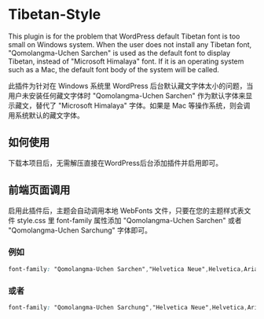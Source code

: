 # Tibetan-Style

This plugin is for the problem that WordPress default Tibetan font is too small on Windows system. When the user does not install any Tibetan font, "Qomolangma-Uchen Sarchen" is used as the default font to display Tibetan, instead of "Microsoft Himalaya" font. If it is an operating system such as a Mac, the default font body of the system will be called.

此插件为针对在 Windows 系统里 WordPress 后台默认藏文字体太小的问题，当用户未安装任何藏文字体时 "Qomolangma-Uchen Sarchen" 作为默认字体来显示藏文，替代了 "Microsoft Himalaya" 字体。如果是 Mac 等操作系统，则会调用系统默认的藏文字体。

## 如何使用
下载本项目后，无需解压直接在WordPress后台添加插件并启用即可。

## 前端页面调用
启用此插件后，主题会自动调用本地 WebFonts 文件，只要在您的主题样式表文件 style.css 里 font-family 属性添加 "Qomolangma-Uchen Sarchen" 或者 "Qomolangma-Uchen Sarchung" 字体即可。

### 例如
```css
font-family: "Qomolangma-Uchen Sarchen","Helvetica Neue",Helvetica,Arial,sans-serif;
```

### 或者
```css
font-family: "Qomolangma-Uchen Sarchung","Helvetica Neue",Helvetica,Arial,sans-serif;
```
